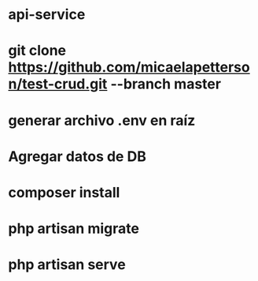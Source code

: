 # api-service
# git clone https://github.com/micaelapetterson/test-crud.git --branch master
# generar archivo .env en raíz
# Agregar datos de DB
# composer install
# php artisan migrate
# php artisan serve
